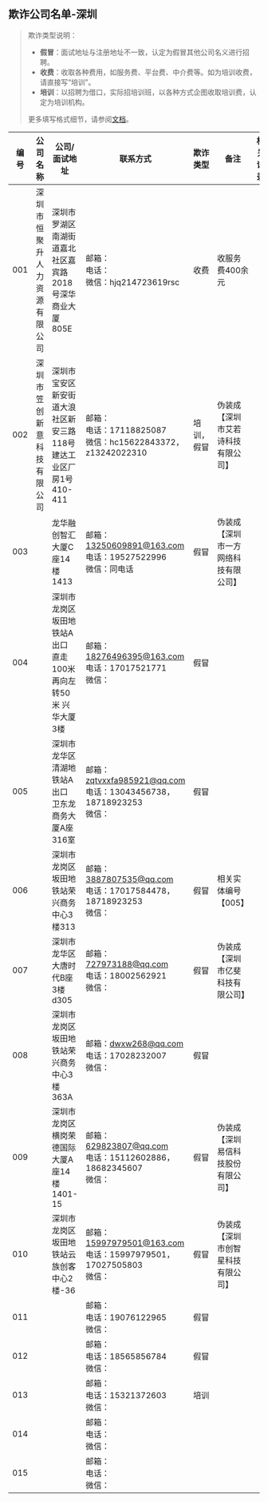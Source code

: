 ## 欺诈公司名单-深圳

> 欺诈类型说明：
>
> - **假冒**：面试地址与注册地址不一致，认定为假冒其他公司名义进行招聘。
> - **收费**：收取各种费用，如服务费、平台费、中介费等。如为培训收费，请直接写“培训”。
> - **培训**：以招聘为借口，实际招培训班，以各种方式企图收取培训费，认定为培训机构。
>
> 更多填写格式细节，请参阅[文档](../README.md)。

| 编号 | 公司名称                     | 公司/面试地址                                                | 联系方式                                                     | 欺诈类型   | 备注                                 | 相关记录 |
| ---- | ---------------------------- | ------------------------------------------------------------ | ------------------------------------------------------------ | ---------- | ------------------------------------ | -------- |
| 001  | 深圳市恒聚升人力资源有限公司 | 深圳市罗湖区南湖街道嘉北社区嘉宾路2018号深华商业大厦805E     | 邮箱：<br/>电话：<br/>微信：hjq214723619rsc<br/>             | 收费       | 收服务费400余元                      |          |
| 002  | 深圳市笠创新意科技有限公司   | 深圳市宝安区新安街道大浪社区新安三路118号建达工业区厂房1号410-411 | 邮箱：<br/>电话：17118825087<br/>微信：hc15622843372，z13242022310<br/> | 培训，假冒 | 伪装成【深圳市艾若诗科技有限公司】   |          |
| 003  |                              | 龙华融创智汇大厦C座14楼1413                                  | 邮箱：13250609891@163.com<br/>电话：19527522996<br/>微信：同电话<br/> | 假冒       | 伪装成【深圳市一方网络科技有限公司】 |          |
| 004  |                              | 深圳市龙岗区坂田地铁站A出口  直走100米  再向左转50米  兴华大厦3楼 | 邮箱：18276496395@163.com<br/>电话：17017521771<br/>微信：<br/> | 假冒       |                                      |          |
| 005  |                              | 深圳市龙华区 清湖地铁站A出口  卫东龙商务大厦A座316室         | 邮箱：zqtvxxfa985921@qq.com<br/>电话：13043456738，18718923253<br/>微信：<br/> | 假冒       |                                      |          |
| 006  |                              | 深圳市龙岗区坂田地铁站荣兴商务中心3楼313                     | 邮箱：3887807535@qq.com<br/>电话：17017584478，18718923253<br/>微信：<br/> | 假冒       | 相关实体编号【005】                  |          |
| 007  |                              | 深圳市龙华区大唐时代B座3楼d305                               | 邮箱：727973188@qq.com<br/>电话：18002562921<br/>微信：<br/> | 假冒       | 伪装成【深圳市亿斐科技有限公司】     |          |
| 008  |                              | 深圳市龙岗区坂田地铁站荣兴商务中心3楼363A                    | 邮箱：dwxw268@qq.com<br/>电话：17028232007<br/>微信：<br/>   | 假冒       |                                      |          |
| 009  |                              | 深圳市龙岗区横岗荣德国际大厦A座14楼1401-15                   | 邮箱：629823807@qq.com<br/>电话：15112602886，18682345607<br/>微信：<br/> | 假冒       | 伪装成【深圳易信科技股份有限公司】   |          |
| 010  |                              | 深圳市龙岗区坂田地铁站云族创客中心2楼-36                     | 邮箱：15997979501@163.com<br/>电话：15997979501，17027505803<br/>微信：<br/> | 假冒       | 伪装成【深圳市创智星科技有限公司】   |          |
| 011  |                              |                                                              | 邮箱：<br/>电话：19076122965<br/>微信：<br/>                 | 假冒       |                                      |          |
| 012  |                              |                                                              | 邮箱：<br/>电话：18565856784<br/>微信：<br/>                 | 假冒       |                                      |          |
| 013  |                              |                                                              | 邮箱：<br/>电话：15321372603<br/>微信：<br/>                 | 培训       |                                      |          |
| 014  |                              |                                                              | 邮箱：<br/>电话：<br/>微信：<br/>                            |            |                                      |          |
| 015  |                              |                                                              | 邮箱：<br/>电话：<br/>微信：<br/>                            |            |                                      |          |

